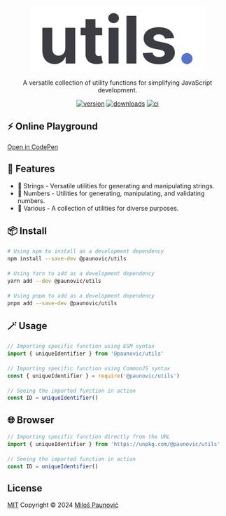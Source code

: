 <div align="center">
  <a href="https://milospaunovic.github.io/utils"><img src="https://raw.githubusercontent.com/MilosPaunovic/utils/main/docs/public/logo/dark.png" alt="utils." /></a>

  <p>A versatile collection of utility functions for simplifying JavaScript development.</p>

  <a href="https://www.npmjs.com/package/@paunovic/utils"><img src="https://img.shields.io/npm/v/@paunovic/utils" alt="version" /></a>
  <a href="https://www.npmjs.com/package/@paunovic/utils"><img src="https://badgen.net/npm/dm/@paunovic/utils" alt="downloads" /></a>
  <a href="https://github.com/MilosPaunovic/utils/actions/workflows/ci.yml"><img src="https://github.com/MilosPaunovic/utils/actions/workflows/ci.yml/badge.svg" alt="ci" /></a>
</div>

## ⚡️ Online Playground

[Open in CodePen](https://codepen.io/milospaunovic/pen/oNRpBoz?editors=0012)

## 🚀 Features

- 📝 Strings - Versatile utilities for generating and manipulating strings.
- 🔢 Numbers - Utilities for generating, manipulating, and validating numbers.
- 🧩 Various - A collection of utilities for diverse purposes.

## 📦 Install

```bash
# Using npm to install as a development dependency
npm install --save-dev @paunovic/utils

# Using Yarn to add as a development dependency
yarn add --dev @paunovic/utils

# Using pnpm to add as a development dependency
pnpm add --save-dev @paunovic/utils
```

## 🪄 Usage

```ts
// Importing specific function using ESM syntax
import { uniqueIdentifier } from '@paunovic/utils'

// Importing specific function using CommonJS syntax
const { uniqueIdentifier } = require('@paunovic/utils')

// Seeing the imported function in action
const ID = uniqueIdentifier()
```

## 🌐 Browser

```ts
// Importing specific function directly from the URL
import { uniqueIdentifier } from 'https://unpkg.com/@paunovic/utils'

// Seeing the imported function in action
const ID = uniqueIdentifier()
```

## License

[MIT](./LICENSE) Copyright © 2024 [Miloš Paunović](https://github.com/MilosPaunovic)
